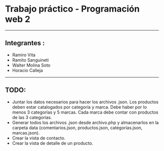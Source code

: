 # Trabajo práctico - Programación web 2
---
## Integrantes :
* Ramiro Vita
* Ramito Sanguineti
* Walter Molina Soto
* Horacio Calleja
---
## TODO:
* Juntar los datos necesarios para hacer los archivos .json. Los productos deben estar catalogados por categoría y marca. Debe haber por lo menos 3 categorías y 5 marcas. Cada marca debe contar con productos de las 3 categorías.
* Generar todos los archivos .json desde archivo.php y almacenarlos en la carpeta data (comentarios.json, productos.json, categorias.json, marcas.json).
* Crear la vista de contacto.
* Crear la vista de detalle de un producto.
